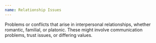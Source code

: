 ```yaml
---
name: Relationship Issues
---
```

Problems or conflicts that arise in interpersonal relationships, whether romantic, familial, or platonic. These might involve communication problems, trust issues, or differing values.
